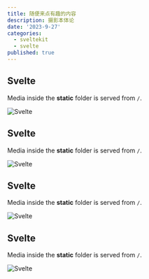 ```yaml
---
title: 随便来点有趣的内容
description: 摄影本体论
date: '2023-9-27'
categories:
  - sveltekit
  - svelte
published: true
---
```


## Svelte

Media inside the **static** folder is served from `/`.

![Svelte](/favicon.png)
## Svelte

Media inside the **static** folder is served from `/`.

![Svelte](/favicon.png)
## Svelte

Media inside the **static** folder is served from `/`.

![Svelte](/favicon.png)
## Svelte

Media inside the **static** folder is served from `/`.

![Svelte](/favicon.png)